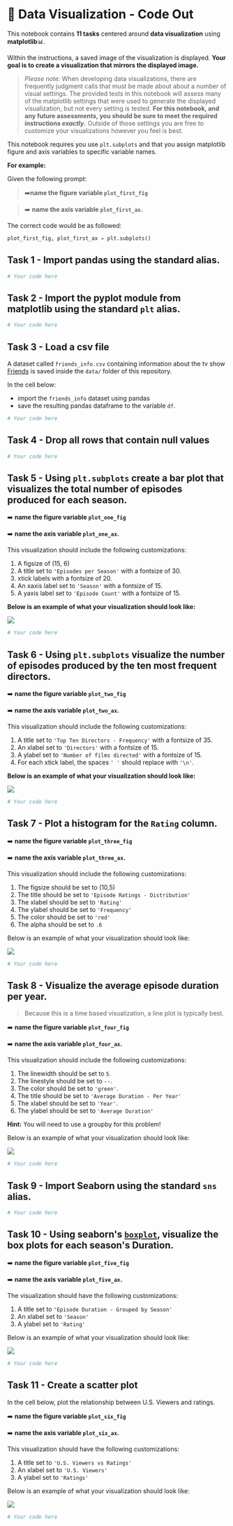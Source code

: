 # 📒 Data Visualization - Code Out

This notebook contains **11 tasks** centered around **data visualization** using **matplotlib**📊. 

Within the instructions, a saved image of the visualization is displayed. **Your goal is to create a visualization that mirrors the displayed image.**
> *Please note:* When developing data visualizations, there are frequently judgment calls that must be made about about a number of visual settings. The provided tests in this notebook will assess many of the matplotlib settings that were used to generate the displayed visualization, but not every setting is tested. **For this notebook, and any future assessments, you should be sure to meet the required instructions *exactly*.** Outside of those settings you are free to customize your visualizations however you feel is best.

This notebook requires you use `plt.subplots` and that you assign matplotlib figure and axis variables to specific variable names.

**For example:**

Given the following prompt:



>➡️**name the figure variable `plot_first_fig`**

>➡️ **name the axis variable `plot_first_ax`.**


The correct code would be as followed:

```python
plot_first_fig, plot_first_ax = plt.subplots()
```

## Task 1 - Import pandas using the standard alias.


```python
# Your code here
```

## Task 2 - Import the pyplot module from matplotlib using the standard `plt` alias.


```python
# Your code here
```

## Task 3 - Load a csv file

A dataset called `friends_info.csv` containing information about the tv show [Friends](https://en.wikipedia.org/wiki/Friends) is saved inside the `data/` folder of this repository.

In the cell below:
- import the `friends_info` dataset using pandas
- save the resulting pandas dataframe to the variable `df`.


```python
# Your code here
```

## Task 4 - Drop all rows that contain null values


```python
# Your code here
```

## Task 5 - Using `plt.subplots` create a bar plot that visualizes the total number of episodes produced for each season. 

➡️ **name the figure variable `plot_one_fig`**

➡️ **name the axis variable `plot_one_ax`.**


This visualization should include the following customizations:
1. A figsize of (15, 6)
2. A title set to `'Episodes per Season'` with a fontsize of 30.
3. xtick labels with a fontsize of 20.
4. An xaxis label set to `'Season'` with a fontsize of 15.
5. A yaxis label set to `'Episode Count'` with a fontsize of 15.


**Below is an example of what your visualization should look like:**

![](static/episodes_per_season.png)


```python
# Your code here
```

## Task 6 - Using `plt.subplots` visualize the number of episodes produced by the ten most frequent directors.

➡️ **name the figure variable `plot_two_fig`**

➡️ **name the axis variable `plot_two_ax`.**

This visualization should include the following customizations:

1. A title set to `'Top Ten Directors - Frequency'` with a fontsize of 35.
2. An xlabel set to `'Directors'` with a fontsize of 15.
3. A ylabel set to `'Number of films directed'` with a fontsize of 15.
4. For each xtick label, the spaces `' '` should replace with `'\n'`.

**Below is an example of what your visualization should look like:**

![](static/director_frequency.png)


```python
# Your code here
```

## Task 7 - Plot a histogram for the `Rating` column.

➡️ **name the figure variable `plot_three_fig`**

➡️ **name the axis variable `plot_three_ax`.**

This visualization should include the following customizations:
1. The figsize should be set to (10,5)
2. The title should be set to `'Episode Ratings - Distribution'`
3. The xlabel should be set to `'Rating'`
4. The ylabel should be set to `'Frequency'`
5. The color should be set to `'red'`
6. The alpha should be set to `.6`

Below is an example of what your visualization should look like:

![](static/ratings_distribution.png)


```python
# Your code here
```

## Task 8 - Visualize the average episode duration per year. 
> Because this is a time based visualization, a line plot is typically best.

➡️ **name the figure variable `plot_four_fig`**

➡️ **name the axis variable `plot_four_ax`.**

This visualization should include the following customizations:
1. The linewidth should be set to `5`.
2. The linestyle should be set to `--`.
3. The color should be set to `'green'`.
4. The title should be set to `'Average Duration - Per Year'`
5. The xlabel should be set to `'Year'`.
6. The ylabel should be set to `'Average Duration'`

**Hint:** You will need to use a groupby for this problem!

Below is an example of what your visualization should look like:

 
![](static/yearly_duration.png)


```python
# Your code here
```

## Task 9 - Import Seaborn using the standard `sns` alias.


```python
# Your code here
```

## Task 10 - Using seaborn's [`boxplot`](https://seaborn.pydata.org/generated/seaborn.boxplot.html), visualize the box plots for each season's Duration. 

➡️ **name the figure variable `plot_five_fig`**

➡️ **name the axis variable `plot_five_ax`.**

The visualization should have the following customizations:
1. A title set to `'Episode Duration - Grouped by Season'`
2. An xlabel set to `'Season'`
3. A ylabel set to `'Rating'`

Below is an example of what your visualization should look like:

![](static/season_duration_boxplot.png)


```python
# Your code here
```

## Task 11 - Create a scatter plot

In the cell below, plot the relationship between U.S. Viewers and ratings.

➡️ **name the figure variable `plot_six_fig`**

➡️ **name the axis variable `plot_six_ax`.**

This visualization should have the following customizations:
1. A title set to `'U.S. Viewers vs Ratings'`
2. An xlabel set to `'U.S. Viewers'`
3. A ylabel set to `'Ratings'`

Below is an example of what your visualization should look like:

![](static/viewers_vs_ratings.png)


```python
# Your code here
```
